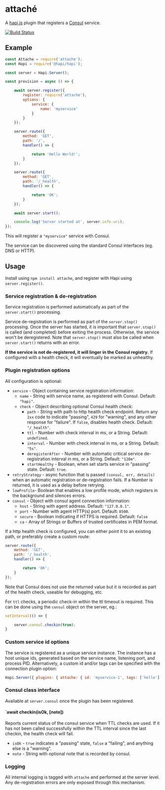 # attaché

A [hapi.js](http://hapijs.com/) plugin that registers a [Consul](http://consul.io/) service.

[![Build Status](https://travis-ci.org/kanongil/attache.svg?branch=master)](https://travis-ci.org/kanongil/attache)

## Example

```js
const Attache = require('attache');
const Hapi = require('@hapi/hapi');

const server = Hapi.Server();

const provision = async () => {

    await server.register({
        register: require('attache'),
        options: {
            service: {
                name: 'myservice'
            }
        }
    });

    server.route({
        method: 'GET',
        path: '/',
        handler() => {

            return 'Hello World!';
        }
    });

    server.route({
        method: 'GET',
        path: '/_health',
        handler() => {

            return 'OK';
        }
    });

    await server.start();

    console.log('Server started at', server.info.uri);
});
```

This will register a `"myservice"` service with Consul.

The service can be discovered using the standard Consul interfaces (eg. DNS or HTTP).

## Usage

Install using `npm install attache`, and register with Hapi using `server.register()`.

### Service registration & de-registration

Service registration is performed automatically as part of the `server.start()` processing.

Service de-registration is performed as part of the `server.stop()` processing. Once the server has started,
it is important that `server.stop()` is called (and completed) before exiting the process.
Otherwise, the service won't be deregistered. Note that `server.stop()` must also be called when `server.start()`
returns with an error.

**If the service is not de-registered, it will linger in the Consul registry.** If configured with a health
check, it will eventually be marked as unhealthy.

### Plugin registration options

All configuration is optional:

 * `service` - Object containing service registration information:
   * `name` - String with service name, as registered with Consul. Default: `"hapi"`.
   * `check` - Object describing optional Consul health check:
     * `path` - String with path to http health check endpoint. Return any `2xx` code to indicate "passing",
                `429` for "warning", and any other response for "failure". If `false`, disables health check.
                Default: `"/_health"`.
     * `ttl` - Number with check interval in ms, or a String. Default: `undefined`.
     * `interval` - Number with check interval in ms, or a String. Default: `"5s"`.
     * `deregisterAfter` - Number with automatic critical service de-registration interval in ms,
     or a String. Default: `"120m"`.
     * `startHealthy` - Boolean, when set starts service in "passing" state. Default: `true`.
 * `retryStrategy` - async function that is passed `(consul, err, details)` when an automatic registration or
                     de-registration fails. If a Number is returned, it is used as a delay before retrying.
 * `lowProfile`- Boolean that enables a low profile mode, which registers in the background and silences errors.
 * `consul` - Object with consul agent connection information:
   * `host` - String with agent address. Default: `"127.0.0.1"`.
   * `port` - Number with agent HTTP(s) port. Default: `8500`.
   * `secure` - Boolean indicating if HTTPS is required. Default: `false`
   * `ca` - Array of Strings or Buffers of trusted certificates in PEM format.

If a http health check is configured, you can either point it to an existing path, or preferably create a
custom route:

```js
server.route({
    method: 'GET',
    path: '/_health',
    handler() => {

        return 'OK';
    }
});
```

Note that Consul does not use the returned value but it is recorded as part of the health check, useable
for debugging, etc.

For `ttl` checks, a periodic check-in within the ttl timeout is required. This can be done using the `consul`
object on the server, eg.:

```js
setInterval(() => {

    server.consul.checkin(true);
}
```

### Custom service id options

The service is registered as a unique service instance.
The instance has a host unique ids, generated based on the service name, listening port, and process PID.
Alternatively, a custom id and/or tags can be specified with the connection plugin option:

```js
Hapi.Server({ plugins: { attache: { id: 'myservice-1', tags: ['hello'] } } });
```

### Consul class interface

Available at `server.consul` once the plugin has been registered.

#### `await checkin(isOk, [note])

Reports current status of the consul service when TTL checks are used. If it has not been called
successfully within the TTL interval since the last checkin, the health check will fail.

 * `isOk` - `true` indicates a "passing" state, `false` a "failing", and anything else is a "warning".
 * `note` - String with optional note that is recorded by consul.

### Logging

All internal logging is tagged with `attache` and performed at the server level.
Any de-registration errors are only exposed through this mechanism.

